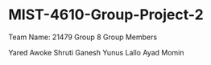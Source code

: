 # MIST-4610-Group-Project-2
Team Name: 21479 Group 8
Group Members

Yared Awoke
Shruti Ganesh
Yunus Lallo
Ayad Momin



